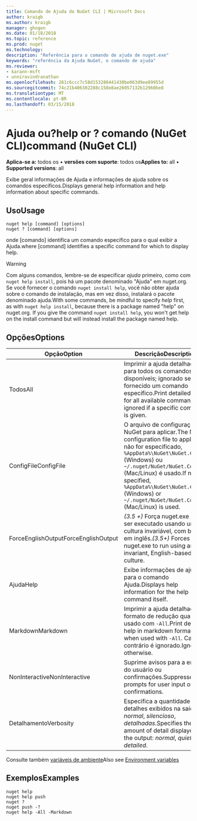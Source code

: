 ```yaml
---
title: Comando de Ajuda do NuGet CLI | Microsoft Docs
author: kraigb
ms.author: kraigb
manager: ghogen
ms.date: 01/18/2018
ms.topic: reference
ms.prod: nuget
ms.technology: 
description: "Referência para o comando de ajuda de nuget.exe"
keywords: "referência da Ajuda NuGet, o comando de ajuda"
ms.reviewer:
- karann-msft
- unniravindranathan
ms.openlocfilehash: 281c6ccc7c58d153280441430be063d9ee89955d
ms.sourcegitcommit: 74c21b406302288c158e8ae26057132b12960be8
ms.translationtype: MT
ms.contentlocale: pt-BR
ms.lasthandoff: 03/15/2018
---
```

# <a name="help-or--command-nuget-cli"></a><span data-ttu-id="6bf8a-104">Ajuda ou?</span><span class="sxs-lookup"><span data-stu-id="6bf8a-104">help or ?</span></span> <span data-ttu-id="6bf8a-105">comando (NuGet CLI)</span><span class="sxs-lookup"><span data-stu-id="6bf8a-105">command (NuGet CLI)</span></span>

<span data-ttu-id="6bf8a-106">**Aplica-se a:** todos os &bullet; **versões com suporte**: todos os</span><span class="sxs-lookup"><span data-stu-id="6bf8a-106">**Applies to:** all &bullet; **Supported versions**: all</span></span>

<span data-ttu-id="6bf8a-107">Exibe geral informações de Ajuda e informações de ajuda sobre os comandos específicos.</span><span class="sxs-lookup"><span data-stu-id="6bf8a-107">Displays general help information and help information about specific commands.</span></span>

## <a name="usage"></a><span data-ttu-id="6bf8a-108">Uso</span><span class="sxs-lookup"><span data-stu-id="6bf8a-108">Usage</span></span>

```cli
nuget help [command] [options]
nuget ? [command] [options]
```

<span data-ttu-id="6bf8a-109">onde [comando] identifica um comando específico para o qual exibir a Ajuda.</span><span class="sxs-lookup"><span data-stu-id="6bf8a-109">where [command] identifies a specific command for which to display help.</span></span>

> [!Warning]
> <span data-ttu-id="6bf8a-110">Com alguns comandos, lembre-se de especificar *ajuda* primeiro, como com `nuget help install`, pois há um pacote denominado "Ajuda" em nuget.org. Se você fornecer o comando `nuget install help`, você não obter ajuda sobre o comando de instalação, mas em vez disso, instalará o pacote denominado ajuda.</span><span class="sxs-lookup"><span data-stu-id="6bf8a-110">With some commands, be mindful to specify *help* first, as with `nuget help install`, because there is a package named "help" on nuget.org. If you give the command `nuget install help`, you won't get help on the install command but will instead install the package named help.</span></span>

## <a name="options"></a><span data-ttu-id="6bf8a-111">Opções</span><span class="sxs-lookup"><span data-stu-id="6bf8a-111">Options</span></span>

| <span data-ttu-id="6bf8a-112">Opção</span><span class="sxs-lookup"><span data-stu-id="6bf8a-112">Option</span></span> | <span data-ttu-id="6bf8a-113">Descrição</span><span class="sxs-lookup"><span data-stu-id="6bf8a-113">Description</span></span> |
| --- | --- |
| <span data-ttu-id="6bf8a-114">Todos</span><span class="sxs-lookup"><span data-stu-id="6bf8a-114">All</span></span> | <span data-ttu-id="6bf8a-115">Imprimir a ajuda detalhada para todos os comandos disponíveis; ignorado se for fornecido um comando específico.</span><span class="sxs-lookup"><span data-stu-id="6bf8a-115">Print detailed help for all available commands; ignored if a specific command is given.</span></span> |
| <span data-ttu-id="6bf8a-116">ConfigFile</span><span class="sxs-lookup"><span data-stu-id="6bf8a-116">ConfigFile</span></span> | <span data-ttu-id="6bf8a-117">O arquivo de configuração do NuGet para aplicar.</span><span class="sxs-lookup"><span data-stu-id="6bf8a-117">The NuGet configuration file to apply.</span></span> <span data-ttu-id="6bf8a-118">Se não for especificado, `%AppData%\NuGet\NuGet.Config` (Windows) ou `~/.nuget/NuGet/NuGet.Config` (Mac/Linux) é usado.</span><span class="sxs-lookup"><span data-stu-id="6bf8a-118">If not specified, `%AppData%\NuGet\NuGet.Config` (Windows) or `~/.nuget/NuGet/NuGet.Config` (Mac/Linux) is used.</span></span>|
| <span data-ttu-id="6bf8a-119">ForceEnglishOutput</span><span class="sxs-lookup"><span data-stu-id="6bf8a-119">ForceEnglishOutput</span></span> | <span data-ttu-id="6bf8a-120">*(3.5 +)*  Força nuget.exe para ser executado usando uma cultura invariável, com base em inglês.</span><span class="sxs-lookup"><span data-stu-id="6bf8a-120">*(3.5+)* Forces nuget.exe to run using an invariant, English-based culture.</span></span> |
| <span data-ttu-id="6bf8a-121">Ajuda</span><span class="sxs-lookup"><span data-stu-id="6bf8a-121">Help</span></span> | <span data-ttu-id="6bf8a-122">Exibe informações de ajuda para o comando Ajuda.</span><span class="sxs-lookup"><span data-stu-id="6bf8a-122">Displays help information for the help command itself.</span></span> |
| <span data-ttu-id="6bf8a-123">Markdown</span><span class="sxs-lookup"><span data-stu-id="6bf8a-123">Markdown</span></span> | <span data-ttu-id="6bf8a-124">Imprimir a ajuda detalhada no formato de redução quando usado com `-All`.</span><span class="sxs-lookup"><span data-stu-id="6bf8a-124">Print detailed help in markdown format when used with `-All`.</span></span> <span data-ttu-id="6bf8a-125">Caso contrário é ignorado.</span><span class="sxs-lookup"><span data-stu-id="6bf8a-125">Ignored otherwise.</span></span> |
| <span data-ttu-id="6bf8a-126">NonInteractive</span><span class="sxs-lookup"><span data-stu-id="6bf8a-126">NonInteractive</span></span> | <span data-ttu-id="6bf8a-127">Suprime avisos para a entrada do usuário ou confirmações.</span><span class="sxs-lookup"><span data-stu-id="6bf8a-127">Suppresses prompts for user input or confirmations.</span></span> |
| <span data-ttu-id="6bf8a-128">Detalhamento</span><span class="sxs-lookup"><span data-stu-id="6bf8a-128">Verbosity</span></span> | <span data-ttu-id="6bf8a-129">Especifica a quantidade de detalhes exibidos na saída: *normal*, *silencioso*, *detalhadas*.</span><span class="sxs-lookup"><span data-stu-id="6bf8a-129">Specifies the amount of detail displayed in the output: *normal*, *quiet*, *detailed*.</span></span> |

<span data-ttu-id="6bf8a-130">Consulte também [variáveis de ambiente](cli-ref-environment-variables.md)</span><span class="sxs-lookup"><span data-stu-id="6bf8a-130">Also see [Environment variables](cli-ref-environment-variables.md)</span></span>

## <a name="examples"></a><span data-ttu-id="6bf8a-131">Exemplos</span><span class="sxs-lookup"><span data-stu-id="6bf8a-131">Examples</span></span>

```cli
nuget help
nuget help push
nuget ?
nuget push -?
nuget help -All -Markdown
```
